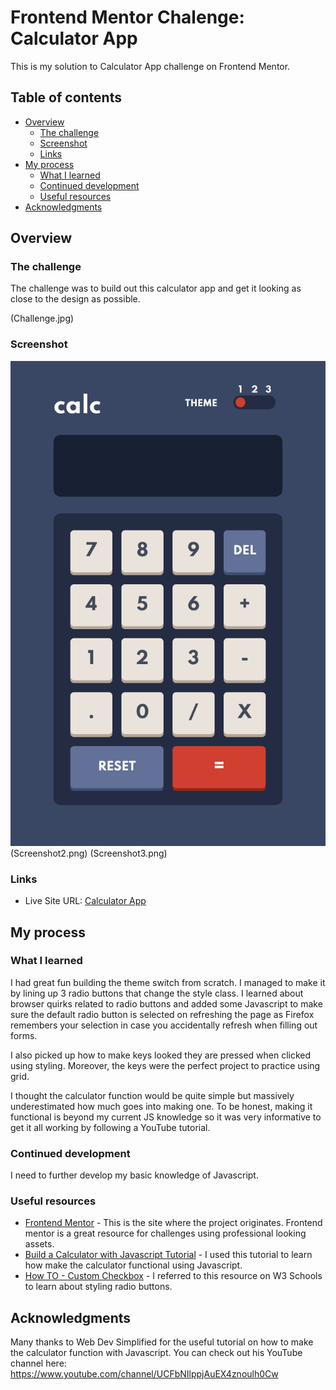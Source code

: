 # Frontend Mentor Chalenge: Calculator App

This is my solution to Calculator App challenge on Frontend Mentor. 

## Table of contents

- [Overview](#overview)
  - [The challenge](#the-challenge)
  - [Screenshot](#screenshot)
  - [Links](#links)
- [My process](#my-process)
  - [What I learned](#what-i-learned)
  - [Continued development](#continued-development)
  - [Useful resources](#useful-resources)
- [Acknowledgments](#acknowledgments)

## Overview

### The challenge

The challenge was to build out this calculator app and get it looking as close to the design as possible.

(Challenge.jpg)

### Screenshot

![Final Results](Screenshot1.png)
(Screenshot2.png)
(Screenshot3.png)

### Links

- Live Site URL: [Calculator App](https://andyferrie.github.io/Calculator-App/)

## My process

### What I learned

I had great fun building the theme switch from scratch. I managed to make it by lining up 3 radio buttons that change the style class. I learned about browser quirks related to radio buttons and added some Javascript to make sure the default radio button is selected on refreshing the page as Firefox remembers your selection in case you accidentally refresh when filling out forms. 

I also picked up how to make keys looked they are pressed when clicked using styling. Moreover, the keys were the perfect project to practice using grid.

I thought the calculator function would be quite simple but massively underestimated how much goes into making one. To be honest, making it functional is beyond my current JS knowledge so it was very informative to get it all working by following a YouTube tutorial. 

### Continued development

I need to further develop my basic knowledge of Javascript. 

### Useful resources

- [Frontend Mentor](https://www.frontendmentor.io/challenges) - This is the site where the project originates. Frontend mentor is a great resource for challenges using professional looking assets.  
- [Build a Calculator with Javascript Tutorial](https://www.youtube.com/watch?v=j59qQ7YWLxw&t=293s) - I used this tutorial to learn how make the calculator functional using Javascript. 
- [How TO - Custom Checkbox](https://www.w3schools.com/howto/howto_css_custom_checkbox.asp) - I referred to this resource on W3 Schools to learn about styling radio buttons. 
## Acknowledgments

Many thanks to Web Dev Simplified for the useful tutorial on how to make the calculator function with Javascript. You can check out his YouTube channel here: https://www.youtube.com/channel/UCFbNIlppjAuEX4znoulh0Cw